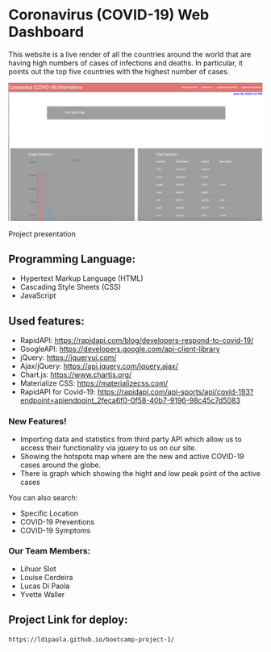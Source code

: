 # Coronavirus (COVID-19) Web Dashboard

This website is a live render of all the countries around the world that are having high numbers of cases of infections and deaths. In particular, it points out the top five countries with the highest number of cases.

![Alt text](screen_sample.png?raw=true "Project main page")

Project presentation

## Programming Language:

- Hypertext Markup Language (HTML)
- Cascading Style Sheets (CSS)
- JavaScript

## Used features:

- RapidAPI: https://rapidapi.com/blog/developers-respond-to-covid-19/
- GoogleAPI: https://developers.google.com/api-client-library
- jQuery: https://jqueryui.com/
- Ajax/jQuery: https://api.jquery.com/jquery.ajax/
- Chart.js: https://www.chartjs.org/
- Materialize CSS: https://materializecss.com/
- RapidAPI for Covid-19: https://rapidapi.com/api-sports/api/covid-193?endpoint=apiendpoint_2feca6f0-0f58-40b7-9196-98c45c7d5083
  
### New Features!

-   Importing data and statistics from third party API which allow us to access their functionality via jquery to us on our site.
-   Showing the hotspots map where are the new and active COVID-19 cases around the globe.
-   There is graph which showing the hight and low peak point of the active cases

You can also search:

- Specific Location
- COVID-19 Preventions
- COVID-19 Symptoms

### Our Team Members:

- Lihuor Slot
- Louise Cerdeira
- Lucas Di Paola
- Yvette Waller

## Project Link for deploy:
```sh
https://ldipaola.github.io/bootcamp-project-1/
```